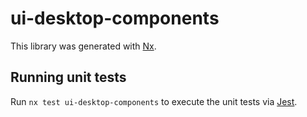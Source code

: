 # ui-desktop-components

This library was generated with [Nx](https://nx.dev).

## Running unit tests

Run `nx test ui-desktop-components` to execute the unit tests via [Jest](https://jestjs.io).
